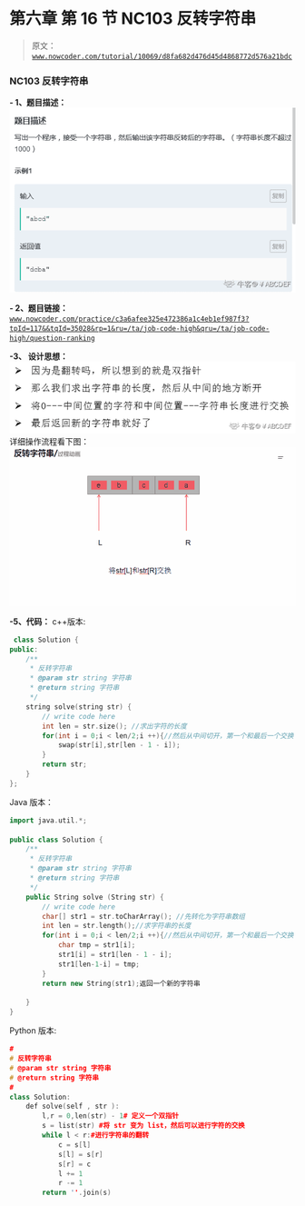 # 第六章 第 16 节 NC103 反转字符串

> 原文：[`www.nowcoder.com/tutorial/10069/d8fa682d476d45d4868772d576a21bdc`](https://www.nowcoder.com/tutorial/10069/d8fa682d476d45d4868772d576a21bdc)

### NC103 反转字符串

**- 1、题目描述：**
![图片说明](img/471fd80cff0658ae9f79696bdebf1255.png "图片标题")

**- 2、题目链接：**
[`www.nowcoder.com/practice/c3a6afee325e472386a1c4eb1ef987f3?tpId=117&&tqId=35028&rp=1&ru=/ta/job-code-high&qru=/ta/job-code-high/question-ranking`](https://www.nowcoder.com/practice/c3a6afee325e472386a1c4eb1ef987f3?tpId=117&&tqId=35028&rp=1&ru=/ta/job-code-high&qru=/ta/job-code-high/question-ranking)

**-3、 设计思想：**
![图片说明](img/a2ecc25f9b02d33442048c84f9657dd4.png "图片标题")
详细操作流程看下图：
![图片说明](img/decd097787f5690bbe53f3a243403e2e.png "图片标题")

**-5、代码：**
c++版本:

```cpp
 class Solution {
public:
    /**
     * 反转字符串
     * @param str string 字符串 
     * @return string 字符串
     */
    string solve(string str) {
        // write code here
        int len = str.size(); //求出字符的长度
        for(int i = 0;i < len/2;i ++){//然后从中间切开，第一个和最后一个交换
            swap(str[i],str[len - 1 - i]);
        }
        return str;
    }
};

```

Java 版本：

```cpp
import java.util.*;

public class Solution {
    /**
     * 反转字符串
     * @param str string 字符串 
     * @return string 字符串
     */
    public String solve (String str) {
        // write code here
        char[] str1 = str.toCharArray(); //先转化为字符串数组
        int len = str.length();//求字符串的长度
        for(int i = 0;i < len/2;i ++){//然后从中间切开，第一个和最后一个交换
            char tmp = str1[i];
            str1[i] = str1[len - 1 - i];
            str1[len-1-i] = tmp;
        }
        return new String(str1);返回一个新的字符串

    }
}

```

Python 版本:

```cpp
#
# 反转字符串
# @param str string 字符串 
# @return string 字符串
#
class Solution:
    def solve(self , str ):
        l,r = 0,len(str) - 1# 定义一个双指针
        s = list(str) #将 str 变为 list，然后可以进行字符的交换
        while l < r:#进行字符串的翻转
            c = s[l]
            s[l] = s[r]
            s[r] = c
            l += 1
            r -= 1
        return ''.join(s)

```